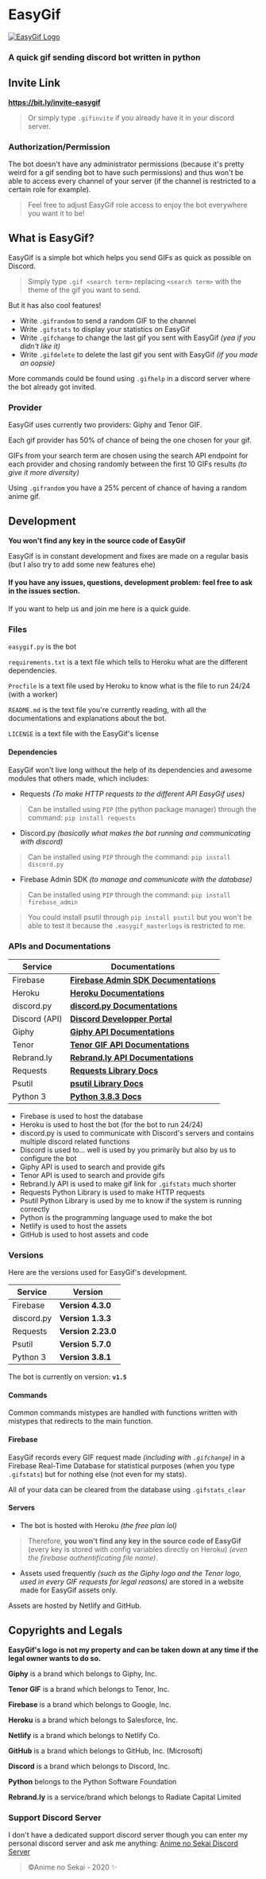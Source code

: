 # EasyGif
[![EasyGif Logo](https://easygif-assets.netlify.app/assets/public/logos/easygif/easygif_logo.jpg)](https://bit.ly/invite-easygif)
 
 ### **A quick gif sending discord bot written in python**

## Invite Link
**https://bit.ly/invite-easygif**

> Or simply type `.gifinvite` if you already have it in your discord server.

### Authorization/Permission
The bot doesn't have any administrator permissions (because it's pretty weird for a gif sending bot to have such permissions) and thus won't be able to access every channel of your server (if the channel is restricted to a certain role for example).

> Feel free to adjust EasyGif role access to enjoy the bot everywhere you want it to be!

## What is EasyGif?
EasyGif is a simple bot which helps you send GIFs as quick as possible on Discord.
> Simply type `.gif <search term>` replacing `<search term>` with the theme of the gif you want to send.

But it has also cool features!
- Write `.gifrandom` to send a random GIF to the channel
- Write `.gifstats` to display your statistics on EasyGif
- Write `.gifchange` to change the last gif you sent with EasyGif *(yea if you didn't like it)*
- Write `.gifdelete` to delete the last gif you sent with EasyGif *(if you made an oopsie)*

More commands could be found using `.gifhelp` in a discord server where the bot already got invited.

### Provider
EasyGif uses currently two providers: Giphy and Tenor GIF.

Each gif provider has 50% of chance of being the one chosen for your gif.

GIFs from your search term are chosen using the search API endpoint for each provider and chosing randomly between the first 10 GIFs results *(to give it more diversity)*


Using `.gifrandom` you have a 25% percent of chance of having a random anime gif.

## Development

**You won't find any key in the source code of EasyGif** 

EasyGif is in constant development and fixes are made on a regular basis (but I also try to add some new features ehe)

#### If you have any issues, questions, development problem: feel free to ask in the issues section.

If you want to help us and join me here is a quick guide.

### Files
`easygif.py` is the bot

`requirements.txt` is a text file which tells to Heroku what are the different dependencies.

`Procfile` is a text file used by Heroku to know what is the file to run 24/24 (with a worker)

`README.md` is the text file you're currently reading, with all the documentations and explanations about the bot.

`LICENSE` is a text file with the EasyGif's license

#### Dependencies
EasyGif won't live long without the help of its dependencies and awesome modules that others made, which includes:
- Requests *(To make HTTP requests to the different API EasyGif uses)*
> Can be installed using `PIP` (the python package manager) through the command: `pip install requests`
- Discord.py *(basically what makes the bot running and communicating with discord)*
> Can be installed using `PIP` through the command: `pip install discord.py`
- Firebase Admin SDK *(to manage and communicate with the database)*
> Can be installed using `PIP` through the command: `pip install firebase_admin`

> You could install psutil through `pip install psutil` but you won't be able to test it because the `.easygif_masterlogs` is restricted to me. 

### APIs and Documentations
Service | Documentations
------------ | -------------
Firebase | [**Firebase Admin SDK Documentations**](https://firebase.google.com/docs/database/admin/start)
Heroku | [**Heroku Documentations**](https://devcenter.heroku.com/categories/reference)
discord.py | [**discord.py Documentations**](https://discordpy.readthedocs.io/en/latest/index.html#)
Discord (API) | [**Discord Developper Portal**](https://discord.com/developers/docs/intro)
Giphy | [**Giphy API Documentations**](https://developers.giphy.com/docs/api#quick-start-guide)
Tenor | [**Tenor GIF API Documentations**](https://tenor.com/gifapi/documentation)
Rebrand.ly | [**Rebrand.ly API Documentations**](https://developers.rebrandly.com/docs)
Requests | [**Requests Library Docs**](https://requests.readthedocs.io/en/master/)
Psutil | [**psutil Library Docs**](https://psutil.readthedocs.io/en/latest/)
Python 3 | [**Python 3.8.3 Docs**](https://docs.python.org/3/)

- Firebase is used to host the database
- Heroku is used to host the bot (for the bot to run 24/24)
- discord.py is used to communicate with Discord's servers and contains multiple discord related functions
- Discord is used to... well is used by you primarily but also by us to configure the bot
- Giphy API is used to search and provide gifs
- Tenor API is used to search and provide gifs
- Rebrand.ly API is used to make gif link for `.gifstats` much shorter
- Requests Python Library is used to make HTTP requests
- Psutil Python Library is used by me to know if the system is running correctly
- Python is the programming language used to make the bot
- Netlify is used to host the assets
- GitHub is used to host assets and code


### Versions
Here are the versions used for EasyGif's development.

Service | Version
------------ | -------------
Firebase | **Version 4.3.0**
discord.py | **Version 1.3.3**
Requests | **Version 2.23.0**
Psutil | **Version 5.7.0**
Python 3 | **Version 3.8.1**

The bot is currently on version: **`v1.5`**

#### Commands
Common commands mistypes are handled with functions written with mistypes that redirects to the main function.

#### Firebase
EasyGif records every GIF request made *(including with `.gifchange`)* in a Firebase Real-Time Database for statistical purposes (when you type `.gifstats`) but for nothing else (not even for my stats).

All of your data can be cleared from the database using `.gifstats_clear`

#### Servers
- The bot is hosted with Heroku *(the free plan lol)*

> Therefore, **you won't find any key in the source code of EasyGif** (every key is stored with config variables directly on Heroku) *(even the firebase authentificating file name)*.

- Assets used frequently *(such as the Giphy logo and the Tenor logo, used in every GIF requests for legal reasons)* are stored in a website made for EasyGif assets only.

Assets are hosted by Netlify and GitHub.


## Copyrights and Legals
**EasyGif's logo is not my property and can be taken down at any time if the legal owner wants to do so.**

**Giphy** is a brand which belongs to Giphy, Inc.

**Tenor GIF** is a brand which belongs to Tenor, Inc.

**Firebase** is a brand which belongs to Google, Inc.

**Heroku** is a brand which belongs to Salesforce, Inc.

**Netlify** is a brand which belongs to Netlify Co.

**GitHub** is a brand which belongs to GitHub, Inc. (Microsoft)

**Discord** is a brand which belongs to Discord, Inc.

**Python** belongs to the Python Software Foundation

**Rebrand.ly** is a service/brand which belongs to Radiate Capital Limited




### Support Discord Server
I don't have a dedicated support discord server though you can enter my personal discord server and ask me anything:
[Anime no Sekai Discord Server](https://discord.com/invite/cgZWWdQ)

> ©Anime no Sekai - 2020 ✨
